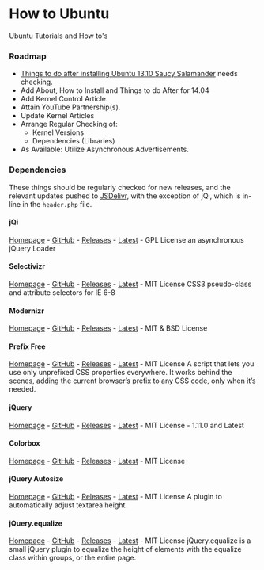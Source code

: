 How to Ubuntu
===============

Ubuntu Tutorials and How to's

### Roadmap
- [Things to do after installing Ubuntu 13.10 Saucy Salamander](http://b.howtoubuntu.org/things-to-do-after-installing-ubuntu-13-10-saucy-salamander) needs checking.
- Add About, How to Install and Things to do After for 14.04
- Add Kernel Control Article.
- Attain YouTube Partnership(s).
- Update Kernel Articles
- Arrange Regular Checking of:
	- Kernel Versions
	- Dependencies (Libraries)
- As Available: Utilize Asynchronous Advertisements.

### Dependencies
These things should be regularly checked for new releases, and the relevant updates pushed to [JSDelivr](https://github.com/jsdelivr/jsdelivr), with the exception of jQi, which is in-line in the `header.php` file.

#### jQi
[Homepage](http://www.yterium.net/jQl-an-asynchronous-jQuery-Loader) - [GitHub](https://github.com/Cerdic/jQl) - [Releases](https://github.com/Cerdic/jQl/releases) - [Latest](https://github.com/Cerdic/jQl/blob/master/jQl.min.js) - GPL License
an asynchronous jQuery Loader

#### Selectivizr
[Homepage](http://selectivizr.com) - [GitHub](http://github.com/keithclark/selectivizr) - [Releases](http://github.com/keithclark/selectivizr/releases) - [Latest](http://cdn.jsdelivr.net/selectivizr/latest/selectivizr.min.js) - MIT License
CSS3 pseudo-class and attribute selectors for IE 6-8

#### Modernizr
[Homepage](http://modernizr.com/) - [GitHub](https://github.com/Modernizr/Modernizr) - [Releases](https://github.com/Modernizr/Modernizr/releases) - [Latest](http://cdn.jsdelivr.net/modernizr/latest/modernizr.min.js) - MIT & BSD License

#### Prefix Free
[Homepage](http://leaverou.github.io/prefixfree/) - [GitHub](https://github.com/LeaVerou/prefixfree) - [Releases](https://github.com/LeaVerou/prefixfree/releases) - [Latest](https://github.com/LeaVerou/prefixfree/blob/gh-pages/prefixfree.min.js) - MIT License
A script that lets you use only unprefixed CSS properties everywhere. It works behind the scenes, adding the current browser’s prefix to any CSS code, only when it’s needed.

#### jQuery
[Homepage](http://jquery.com/) - [GitHub](https://github.com/jquery/jquery) - [Releases](https://github.com/jquery/jquery/releases) - [Latest](http://cdn.jsdelivr.net/jquery/latest/jquery.min.js) - MIT License - 1.11.0 and Latest

#### Colorbox
[Homepage](http://www.jacklmoore.com/colorbox/) - [GitHub](https://github.com/jackmoore/colorbox) - [Releases](https://github.com/jackmoore/colorbox/releases) - [Latest](http://cdn.jsdelivr.net/colorbox/latest/jquery.colorbox-min.js) - MIT License

#### jQuery Autosize
[Homepage](http://www.jacklmoore.com/autosize/) - [GitHub](https://github.com/jackmoore/autosize) - [Releases](https://github.com/jackmoore/autosize/releases) - [Latest](http://cdn.jsdelivr.net/jquery.autosize/latest/jquery.autosize.min.js) - MIT License
A plugin to automatically adjust textarea height.

#### jQuery.equalize
[Homepage](http://labs.eustasy.org/jquery.equalize) - [GitHub](https://github.com/eustasy/jquery.equalize) - [Releases](https://github.com/eustasy/jquery.equalize/releases) - [Latest](http://cdn.jsdelivr.net/jquery.equalize/latest/jquery.equalize.min.js) - MIT License
jQuery.equalize is a small jQuery plugin to equalize the height of elements with the equalize class within groups, or the entire page.
